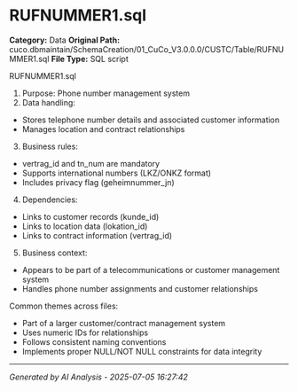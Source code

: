 # RUFNUMMER1.sql

**Category:** Data
**Original Path:** cuco.dbmaintain/SchemaCreation/01_CuCo_V3.0.0.0/CUSTC/Table/RUFNUMMER1.sql
**File Type:** SQL script

RUFNUMMER1.sql
1. Purpose: Phone number management system
2. Data handling:
- Stores telephone number details and associated customer information
- Manages location and contract relationships
3. Business rules:
- vertrag_id and tn_num are mandatory
- Supports international numbers (LKZ/ONKZ format)
- Includes privacy flag (geheimnummer_jn)
4. Dependencies:
- Links to customer records (kunde_id)
- Links to location data (lokation_id)
- Links to contract information (vertrag_id)
5. Business context:
- Appears to be part of a telecommunications or customer management system
- Handles phone number assignments and customer relationships

Common themes across files:
- Part of a larger customer/contract management system
- Uses numeric IDs for relationships
- Follows consistent naming conventions
- Implements proper NULL/NOT NULL constraints for data integrity

---
*Generated by AI Analysis - 2025-07-05 16:27:42*
